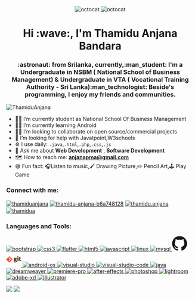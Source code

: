 
<p align="center">
 <img width="300px" src="https://user-images.githubusercontent.com/46102435/96034894-dd37f700-0e7f-11eb-9449-994d729ce7bf.jpeg" align="center" alt="octocat" />
 <img width="100px" src="https://user-images.githubusercontent.com/46102435/96030814-1ff6d080-0e7a-11eb-88f1-560941e063fe.png" align="center" alt="octocat" />
 <h1 align="center">Hi :wave:, I'm Thamidu Anjana Bandara</h1>
</p>
<h3 align="center">:astronaut: from Srilanka, currently,:man_student: I'm a Undergraduate in NSBM ( National School of Business Management) & Undergraduate in VTA (
Vocational Training Authority - Sri Lanka):man_technologist: Beside's
    programming, I enjoy my friends and communities.</h3>

<p align="left"> 
 <img src="https://komarev.com/ghpvc/?username=ThamiduAnjana&color=brightgreen" alt="ThamiduAnjana" />
</p>


- :man_student: I’m currently student as National School Of Business Management
- :man_teacher: I’m currently learning Android
- :dancing_men: I’m looking to collaborate on open source/commercial projects
- :thinking: I’m looking for help with Javatpoint,W3schools
- :gear: I use daily: `.java`,`.html`,`.php`,`.css`,`.js`
- :speech_balloon: Ask me about **Web Development** , **Software Development**
- :world_map: How to reach me: **anjanapma@gmail.com**
- :sweat_smile: Fun fact: :headphones:Listen to music,:paintbrush: Drawing Picture,:pencil2: Pencil Art,:joystick: Play Game

<p align="left">
<h3 align="left">Connect with me:</h3>
<a href="https://dev.to/thamiduanjana" target="blank"><img align="center"
        src="https://cdn.jsdelivr.net/npm/simple-icons@3.0.1/icons/dev-dot-to.svg" alt="thamiduanjana" height="30"
        width="40" /></a>
<a href="https://www.linkedin.com/in/thamidu-anjana-b6a748128/" target="blank"><img align="center"
        src="https://cdn.jsdelivr.net/npm/simple-icons@3.0.1/icons/linkedin.svg" alt="thamidu-anjana-b6a748128"
        height="30" width="40" /></a>
<a href="https://www.facebook.com/thamidu.anjana/" target="blank"><img align="center"
        src="https://cdn.jsdelivr.net/npm/simple-icons@3.0.1/icons/facebook.svg" alt="thamidu.anjana" height="30"
        width="40" /></a>
<a href="https://www.instagram.com/thamidua/" target="blank"><img align="center"
        src="https://cdn.jsdelivr.net/npm/simple-icons@3.0.1/icons/instagram.svg" alt="thamidua" height="30"
        width="40" /></a>
</p>


<h3 align="left">Languages and Tools:</h3>
<p align="left"> 
   <a href="https://getbootstrap.com" target="_blank"> <img
            src="https://devicons.github.io/devicon/devicon.git/icons/bootstrap/bootstrap-plain.svg" alt="bootstrap"
            width="40" height="40" /> 
   </a> 
   <a href="https://www.w3schools.com/css/" target="_blank"> <img
            src="https://devicons.github.io/devicon/devicon.git/icons/css3/css3-original-wordmark.svg" alt="css3"
            width="40" height="40" /> 
   </a>  
   <a href="https://flutter.dev" target="_blank"> <img
            src="https://www.vectorlogo.zone/logos/flutterio/flutterio-icon.svg" alt="flutter" width="40" height="40" />
   </a> 
   <a href="https://www.w3.org/html/" target="_blank"> <img
            src="https://devicons.github.io/devicon/devicon.git/icons/html5/html5-original-wordmark.svg" alt="html5"
            width="40" height="40" /> 
   </a>
   <a href="https://developer.mozilla.org/en-US/docs/Web/JavaScript" target="_blank"> <img
            src="https://devicons.github.io/devicon/devicon.git/icons/javascript/javascript-original.svg"
            alt="javascript" width="40" height="40" /> 
   </a> 
   <a href="https://www.linux.org/" target="_blank"> <img
            src="https://devicons.github.io/devicon/devicon.git/icons/linux/linux-original.svg" alt="linux" width="40"
            height="40" /> 
   </a>
   <a href="https://www.mysql.com/" target="_blank"> <img
            src="https://devicons.github.io/devicon/devicon.git/icons/mysql/mysql-original-wordmark.svg" alt="mysql"
            width="40" height="40" /> 
   </a> 
   <a href="https://www.github.com/ThamiduAnjana" target="_blank"> <img
            src="https://raw.githubusercontent.com/github/explore/78df643247d429f6cc873026c0622819ad797942/topics/github/github.png" alt="github"
            width="40" height="40" /> 
   </a>
   <a href="https://www.github.com/ThamiduAnjana" target="_blank"> <img
            src="https://raw.githubusercontent.com/github/explore/80688e429a7d4ef2fca1e82350fe8e3517d3494d/topics/git/git.png" alt="git"
            width="40" height="40" /> 
   </a>
   <a href="https://www.github.com/ThamiduAnjana" target="_blank"> 
     <img src="https://img.icons8.com/color/48/000000/android-os.png" alt="android-os" />
   </a>
   <a href="https://www.github.com/ThamiduAnjana" target="_blank"> 
     <img src="https://img.icons8.com/color/48/000000/visual-studio.png" alt="visual-studio" />
   </a>
   <a href="https://www.github.com/ThamiduAnjana" target="_blank"> 
     <img src="https://img.icons8.com/color/48/000000/visual-studio-code-2019.png" alt="visual-studio-code" />
   </a>
   <a href="https://www.github.com/ThamiduAnjana" target="_blank"> 
     <img src="https://img.icons8.com/color/48/000000/java-coffee-cup-logo.png" alt="java" />
   </a>
   <a href="https://www.github.com/ThamiduAnjana" target="_blank"> 
     <img src="https://img.icons8.com/color/48/000000/adobe-dreamweaver.png" alt="dreamweaver"/>
   </a>
   <a href="https://www.github.com/ThamiduAnjana" target="_blank"> 
     <img src="https://img.icons8.com/color/48/000000/adobe-premiere-pro.png" alt="premiere-pro"/>
   </a>
   <a href="https://www.github.com/ThamiduAnjana" target="_blank"> 
     <img src="https://img.icons8.com/color/48/000000/adobe-after-effects.png" alt="after-effects"/>
   </a>
   <a href="https://www.github.com/ThamiduAnjana" target="_blank"> 
     <img src="https://img.icons8.com/color/48/000000/adobe-photoshop.png" alt="photoshop"/>
   </a>
   <a href="https://www.github.com/ThamiduAnjana" target="_blank"> 
     <img src="https://img.icons8.com/color/48/000000/adobe-lightroom.png" alt="lightroom"/>
   </a>
   <a href="https://www.github.com/ThamiduAnjana" target="_blank"> 
     <img src="https://img.icons8.com/color/48/000000/adobe-xd.png" alt="adobe-xd"/>
   </a>
   <a href="https://www.github.com/ThamiduAnjana" target="_blank"> 
     <img src="https://img.icons8.com/color/48/000000/adobe-illustrator.png" alt="illustrator"/>
   </a>
</p>

<p>
 <img src="https://github-readme-stats.vercel.app/api/top-langs/?username=ThamiduAnjana&layout=compact&theme=dracula"/>
 <img src="https://github-readme-stats.vercel.app/api?username=ThamiduAnjana&show_icons=true&theme=dracula"/>
</p>
